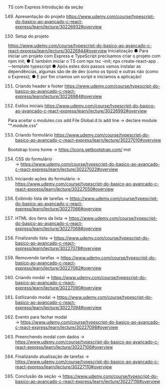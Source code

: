 TS com Express
Introdução da seção

149. Apresentação do projeto
https://www.udemy.com/course/typescript-do-basico-ao-avancado-c-react-express/learn/lecture/30226932#overview


150. Setup do projeto

 https://www.udemy.com/course/typescript-do-basico-ao-avancado-c-react-express/learn/lecture/30226944#overview
Inicialização
● Para iniciar um projeto com Express e TypeScript precisamos criar o projeto com npm init;
● E também iniciar o TS com npx tsc –init;
   npx create-react-app .  --template typescript
● Após estes dois passos vamos instalar as dependências, algumas são de de dev (como os tipos) e outras não (como o Express);
● E por fim criamos um script e iniciamos a aplicação!

151. Criando header e footer
https://www.udemy.com/course/typescript-do-basico-ao-avancado-c-react-express/learn/lecture/30226984#overview

152. Estilos iniciais
 https://www.udemy.com/course/typescript-do-basico-ao-avancado-c-react-express/learn/lecture/30226992#overview
 
  Para aceitar o modules.css
   add File Global.d.ts
	       add line -> declare module "*.module.css"

153. Criando formulário
 https://www.udemy.com/course/typescript-do-basico-ao-avancado-c-react-express/learn/lecture/30227010#overview

 Bootstrap Icons 
  home    ->  https://icons.getbootstrap.com/
	inst

154. CSS do formulário	
 -> https://www.udemy.com/course/typescript-do-basico-ao-avancado-c-react-express/learn/lecture/30227022#overview

 155. Iniciando ações do formulário
  -> https://www.udemy.com/course/typescript-do-basico-ao-avancado-c-react-express/learn/lecture/30227050#overview

157. Exibindo lista de tarefas
	-> https://www.udemy.com/course/typescript-do-basico-ao-avancado-c-react-express/learn/lecture/30227066#overview

158. HTML dos itens da lista
 -> https://www.udemy.com/course/typescript-do-basico-ao-avancado-c-react-express/learn/lecture/30227068#overview

159. Finalizando lista
 -> https://www.udemy.com/course/typescript-do-basico-ao-avancado-c-react-express/learn/lecture/30227078#overview

160. Removendo tarefas 
 -> https://www.udemy.com/course/typescript-do-basico-ao-avancado-c-react-express/learn/lecture/30227082#overview

161. Criando modal
 -> https://www.udemy.com/course/typescript-do-basico-ao-avancado-c-react-express/learn/lecture/30227090#overview

 162. Estilizando modal
  -> https://www.udemy.com/course/typescript-do-basico-ao-avancado-c-react-express/learn/lecture/30227094#overview

163. Evento para fechar modal	
 -> https://www.udemy.com/course/typescript-do-basico-ao-avancado-c-react-express/learn/lecture/30227098#overview

164. Preenchendo modal com dados
  -> 	https://www.udemy.com/course/typescript-do-basico-ao-avancado-c-react-express/learn/lecture/30227106#overview

165. Finalizando atualização de tarefas
 -> https://www.udemy.com/course/typescript-do-basico-ao-avancado-c-react-express/learn/lecture/30227110#overview

166. Conclusão da seção	
 -> https://www.udemy.com/course/typescript-do-basico-ao-avancado-c-react-express/learn/lecture/30227116#overview